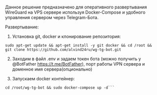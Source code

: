 Данное решение предназначено для оперативного развертывания WireGuard на VPS сервере используя Docker-Compose и удобного управления сервером через Telegram-Бота.

Развертывание:
1. Установка git, docker и клонирование репозитория:
```copy
sudo apt-get update && apt-get install -y git docker && cd /root && git clone https://github.com/alvind24ru/wg-tg-bot.git
```

2. Заходим в файл .env и задаем токен бота (можно получить у @BotFather https://t.me/BotFather), порт работы VPN сервера и доменное имя сервера(опционально)

3. Запускаем docker контейнер:
```copy
cd /root/wg-tg-bot && sudo docker-compose up -d```

